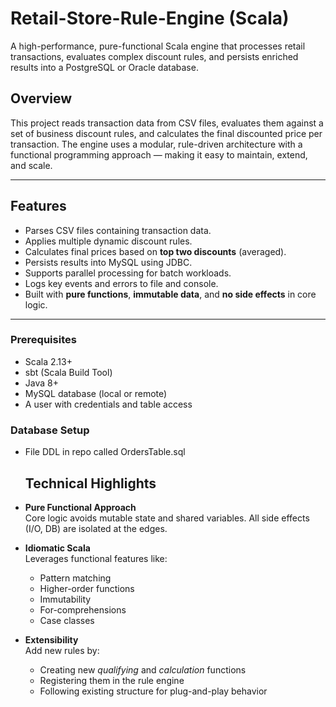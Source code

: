 # Retail-Store-Rule-Engine (Scala)

A high-performance, pure-functional Scala engine that processes retail transactions, evaluates complex discount rules, and persists enriched results into a PostgreSQL or Oracle database.

## Overview

This project reads transaction data from CSV files, evaluates them against a set of business discount rules, and calculates the final discounted price per transaction. The engine uses a modular, rule-driven architecture with a functional programming approach — making it easy to maintain, extend, and scale.

---

## Features

-  Parses CSV files containing transaction data.
- Applies multiple dynamic discount rules.
- Calculates final prices based on **top two discounts** (averaged).
- Persists results into MySQL using JDBC.
- Supports parallel processing for batch workloads.
- Logs key events and errors to file and console.
- Built with **pure functions**, **immutable data**, and **no side effects** in core logic.

---
### Prerequisites

- Scala 2.13+
- sbt (Scala Build Tool)
- Java 8+
- MySQL database (local or remote)
- A user with credentials and table access

### Database Setup
- File DDL in repo called OrdersTable.sql

  ## Technical Highlights

- **Pure Functional Approach**  
  Core logic avoids mutable state and shared variables. All side effects (I/O, DB) are isolated at the edges.

- **Idiomatic Scala**  
  Leverages functional features like:
  - Pattern matching
  - Higher-order functions
  - Immutability
  - For-comprehensions
  - Case classes

- **Extensibility**  
  Add new rules by:
  - Creating new *qualifying* and *calculation* functions
  - Registering them in the rule engine
  - Following existing structure for plug-and-play behavior



